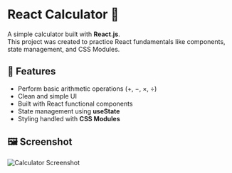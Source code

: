 # React Calculator 🔢 <br>

A simple calculator built with **React.js**.  
This project was created to practice React fundamentals like components, state management, and CSS Modules.<br>

## 🚀 Features<br>
- Perform basic arithmetic operations (+, −, ×, ÷)<br>
- Clean and simple UI<br>
- Built with React functional components<br>
- State management using **useState**<br>
- Styling handled with **CSS Modules**<br>

## 🖼️ Screenshot
![Calculator Screenshot]([./[screenshot.png](https://github.com/abdu4751/React-Calculator-Project/blob/0892f4da4493c2d4db0a08d745e1f00bcc7de896/Calculator%20Project.png)](https://github.com/abdu4751/React-Calculator-Project/blob/0892f4da4493c2d4db0a08d745e1f00bcc7de896/Calculator%20Project.png))  

